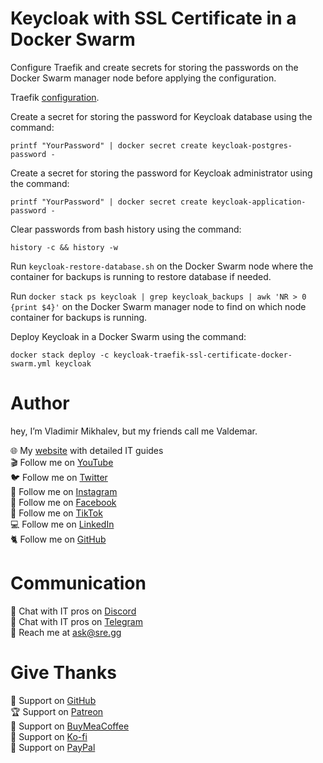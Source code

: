 # Keycloak with SSL Certificate in a Docker Swarm

Configure Traefik and create secrets for storing the passwords on the Docker Swarm manager node before applying the configuration.

Traefik [configuration](https://github.com/heyValdemar/traefik-ssl-certificate-docker-swarm).

Create a secret for storing the password for Keycloak database using the command:

`printf "YourPassword" | docker secret create keycloak-postgres-password -`

Create a secret for storing the password for Keycloak administrator using the command:

`printf "YourPassword" | docker secret create keycloak-application-password -`

Clear passwords from bash history using the command:

`history -c && history -w`

Run `keycloak-restore-database.sh` on the Docker Swarm node where the container for backups is running to restore database if needed.

Run `docker stack ps keycloak | grep keycloak_backups | awk 'NR > 0 {print $4}'` on the Docker Swarm manager node to find on which node container for backups is running.

Deploy Keycloak in a Docker Swarm using the command:

`docker stack deploy -c keycloak-traefik-ssl-certificate-docker-swarm.yml keycloak`

# Author

hey, I’m Vladimir Mikhalev, but my friends call me Valdemar.

🌐 My [website](https://www.heyvaldemar.com/) with detailed IT guides\
🎬 Follow me on [YouTube](https://www.youtube.com/channel/UCf85kQ0u1sYTTTyKVpxrlyQ?sub_confirmation=1)\
🐦 Follow me on [Twitter](https://twitter.com/heyValdemar)\
🎨 Follow me on [Instagram](https://www.instagram.com/heyvaldemar/)\
🎸 Follow me on [Facebook](https://www.facebook.com/heyValdemarFB/)\
🎥 Follow me on [TikTok](https://www.tiktok.com/@heyvaldemar)\
💻 Follow me on [LinkedIn](https://www.linkedin.com/in/heyvaldemar/)\
🐈 Follow me on [GitHub](https://github.com/heyvaldemar)

# Communication
👾 Chat with IT pros on [Discord](https://discord.com/invite/D7fGMYjdR9)\
🚀 Chat with IT pros on [Telegram](https://t.me/heyValdemarCOMchat)\
📧 Reach me at ask@sre.gg

# Give Thanks
💎 Support on [GitHub](https://github.com/sponsors/heyValdemar)\
🏆 Support on [Patreon](https://www.patreon.com/heyValdemar)\
🥤 Support on [BuyMeaCoffee](https://www.buymeacoffee.com/heyValdemar)\
🍪 Support on [Ko-fi](https://ko-fi.com/heyValdemar)\
💖 Support on [PayPal](https://www.paypal.com/paypalme/heyValdemarCOM)
